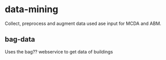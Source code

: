 # data-mining

Collect, preprocess and augment data used ase input for MCDA and ABM.

## bag-data

Uses the bag?? webservice to get data of buildings  

